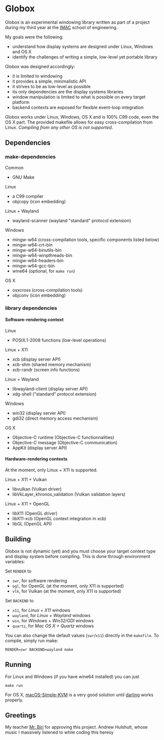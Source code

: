 # Globox
Globox is an experimental windowing library written as part of a project during
my third year at the [IMAC](https://www.ingenieur-imac.fr) school of engineering.

My goals were the following:
 - understand how display systems are designed under Linux, Windows and OS X
 - identify the challenges of writing a simple, low-level yet portable library

Globox was designed accordingly:
 - it is limited to windowing
 - it provides a simple, minimalistic API
 - it strives to be as low-level as possible
 - its only dependencies are the display systems libraries
 - window manipulation is limited to what is possible on every target platform
 - backend contexts are exposed for flexible event-loop integration

Globox works under Linux, Windows, OS X and is 100% C99 code, even the OS X part.
The provided makefile allows for easy cross-compilation from Linux.
*Compiling from any other OS is not supported*.

## Dependencies
### make-dependencies
Common
 - GNU Make

Linux
 - a C99 compiler
 - objcopy (icon embedding)

Linux + Wayland
 - wayland-scanner (wayland "standard" protocol extension)

Windows
 - mingw-w64 (cross-compilation tools, specific components listed below)
 - mingw-w64-crt-bin
 - mingw-w64-binutils-bin
 - mingw-w64-winpthreads-bin
 - mingw-w64-headers-bin
 - mingw-w64-gcc-bin
 - wine64 (optional, for `make run`)

OS X
 - osxcross (cross-compilation tools)
 - objconv (icon embedding)

### library dependencies
#### Software-rendering context
Linux
 - POSIX.1-2008 functions (low-level operations)

Linux + X11
 - xcb (display server API)
 - xcb-shm (shared memory mechanism)
 - xcb-randr (screen info functions)

Linux + Wayland
 - libwayland-client (display server API)
 - xdg-shell ("standard" protocol extension)

Windows
 - win32 (display server API)
 - gdi32 (direct memory access mechanism)

OS X
 - Objective-C runtime (Objective-C functionnalities)
 - Objective-C message (Objective-C communication)
 - AppKit (display server API)

#### Hardware-rendering contexts
At the moment, only Linux + X11 is supported.

Linux + X11 + Vulkan
 - libvulkan (Vulkan driver)
 - libVkLayer_khronos_validation (Vulkan validation layers)

Linux + X11 + OpenGL
 - libX11 (OpenGL driver)
 - libX11-xcb (OpenGL context integration in xcb)
 - libGL (OpenGL API)

## Building
Globox is not dynamic (yet) and you must choose your target context type and
display system before compiling. This is done through environment variables:

Set `RENDER` to
 - `swr`, for software rendering
 - `ogl`, for OpenGL (at the moment, only X11 is supported)
 - `vlk`, for Vulkan (at the moment, only X11 is supported)

Set `BACKEND` to
 - `x11`, for *Linux + X11* windows
 - `wayland`, for *Linux + Wayland* windows
 - `win`, for *Windows + Win32/GDI* windows
 - `quartz`, for *Mac OS X + Quartz* windows

You can also change the default values (`swr`/`x11`) directly in the `makefile`.
To compile, simply run make:
```
RENDER=swr BACKEND=wayland make
```

## Running
For Linux and Windows (if you have wine64 installed) you can just
```
make run
```

For OS X,
[macOS-Simple-KVM](https://github.com/foxlet/macOS-Simple-KVM)
is a very good solution until
[darling](https://github.com/darlinghq/darling.git)
works properly.

## Greetings
My teacher [Mr. Biri](https://github.com/venceslas) for approving this project.
Andrew Hulshult, whose music I massively listened to while coding this heresy
